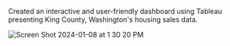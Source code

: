 Created an interactive and user-friendly dashboard using Tableau presenting King County, Washington's housing sales data.

![Screen Shot 2024-01-08 at 1 30 20 PM](https://github.com/anikareaza/HouseSales_Dashboard/assets/101680746/25a2c883-4371-4bc9-83d6-e792066f43e9)
